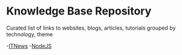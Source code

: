 # Knowledge Base Repository
Curated list of links to websites, blogs, articles, tutorials grouped by technology, theme

-[ITNews](docs/ITNEWS.md)
-[NodeJS](nodejs)
